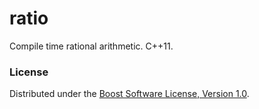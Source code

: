 ratio
======

Compile time rational arithmetic. C++11.

### License

Distributed under the [Boost Software License, Version 1.0](http://boost.org/LICENSE_1_0.txt).
